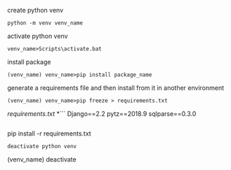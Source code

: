 create python venv
```
python -m venv venv_name
```
activate python venv
```
venv_name>Scripts\activate.bat
```
install package
```
(venv_name) venv_name>pip install package_name
```
generate a requirements file and then install from it in another environment
```
(venv_name) venv_name>pip freeze > requirements.txt
```
*requirements.txt*
*```
Django==2.2
pytz==2018.9
sqlparse==0.3.0
```*
```
pip install -r requirements.txt
```
deactivate python venv
```
(venv_name) deactivate
```
